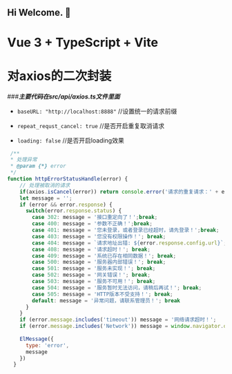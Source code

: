 
## Hi Welcome. :wave: 
# Vue 3 + TypeScript + Vite
# 对axios的二次封装
###***主要代码在src/api/axios.ts文件里面***

- `baseURL: "http://localhost:8888"`  //设置统一的请求前缀

- `repeat_requst_cancel: true`      //是否开启重复取消请求  

- `loading: false`                    //是否开启loading效果

```javascript
 /**
 * 处理异常
 * @param {*} error 
 */
function httpErrorStatusHandle(error) {
    // 处理被取消的请求
    if(axios.isCancel(error)) return console.error('请求的重复请求：' + error.message);
    let message = '';
    if (error && error.response) {
      switch(error.response.status) {
        case 302: message = '接口重定向了！';break;
        case 400: message = '参数不正确！';break;
        case 401: message = '您未登录，或者登录已经超时，请先登录！';break;
        case 403: message = '您没有权限操作！'; break;
        case 404: message = `请求地址出错: ${error.response.config.url}`; break; // 在正确域名下
        case 408: message = '请求超时！'; break;
        case 409: message = '系统已存在相同数据！'; break;
        case 500: message = '服务器内部错误！'; break;
        case 501: message = '服务未实现！'; break;
        case 502: message = '网关错误！'; break;
        case 503: message = '服务不可用！'; break;
        case 504: message = '服务暂时无法访问，请稍后再试！'; break;
        case 505: message = 'HTTP版本不受支持！'; break;
        default: message = '异常问题，请联系管理员！'; break
      }
    }
    if (error.message.includes('timeout')) message = '网络请求超时！';
    if (error.message.includes('Network')) message = window.navigator.onLine ? '服务端异常！' : '您断网了！';
  
    ElMessage({
      type: 'error',
      message
    })
  }
```




